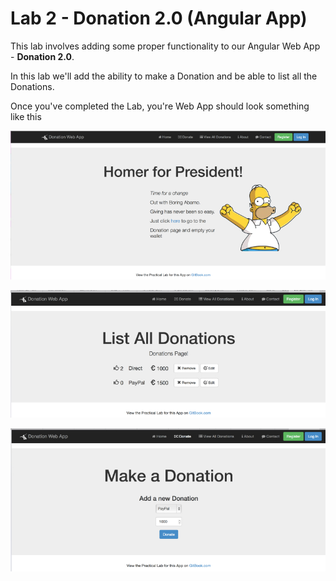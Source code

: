 # Lab 2 - Donation 2.0 (Angular App)

This lab involves adding some proper functionality to our Angular Web App - **Donation 2.0**.

In this lab we'll add the ability to make a Donation and be able to list all the Donations.

Once you've completed the Lab, you're Web App should look something like this

![](../images/donationwebapp.jpg)

![](../images/donationwebapp1.jpg)

![](../images/donationwebapp2.jpg)
